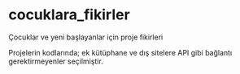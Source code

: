 # cocuklara_fikirler
Çocuklar ve yeni başlayanlar için proje fikirleri

Projelerin kodlarında; ek kütüphane ve dış sitelere API gibi bağlantı gerektirmeyenler seçilmiştir.

